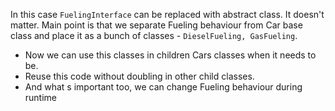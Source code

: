 In this case `FuelingInterface` can be replaced with abstract class. It doesn't matter.
Main point is that we separate Fueling behaviour from Car base class and place it as a bunch of classes - `DieselFueling, GasFueling`.
- Now we can use this classes in children Cars classes when it needs to be.
- Reuse this code without doubling in other child classes.
- And what s important too, we can change Fueling behaviour during runtime
